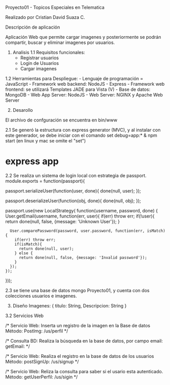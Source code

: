 Proyecto01 - Topicos Especiales en Telematica

Realizado por Cristian David Suaza C.

Descripción de aplicación

Aplicación Web que permite cargar imagenes y posteriormente se podrán compartir, buscar y eliminar imagenes por usuarios.

1. Analisis
1.1 Requisitos funcionales:
	- Registrar usuarios
	- Login de Usuarios
	- Cargar imagenes
	
1.2 Herramientas para Despliegue:
	- Lenguaje de programación = JavaScript
	- Framework web backend: NodeJS - Express
	- Framework web frontend: se utilizará Templates JADE para Vista (V)
	- Base de datos: MongoDB
	- Web App Server: NodeJS
	- Web Server: NGINX y Apache Web Server
	
2. Desarollo

El archivo de confguración se encuentra en bin/www

2.1 Se generó la estructura con express generator (MVC), y al instalar con este generador, se debe iniciar con el comando set debug=app:* & npm start (en linux y mac se omite el "set")
# express app

2.2 Se realiza un sistema de login local con estrategia de passport.
module.exports = function(passport){

  passport.serializeUser(function(user, done){
    done(null, user);
  });

  passport.deserializeUser(function(obj, done){
    done(null, obj);
  });

  passport.use(new LocalStrategy(
    function(username, password, done) {
     User.getEmail(username, function(err, user){
      if(err) throw err;
      if(!user){
        return done(null, false, {message: 'Unknown User'});
      }

      User.comparePassword(password, user.password, function(err, isMatch){
        if(err) throw err;
        if(isMatch){
          return done(null, user);
        } else {
          return done(null, false, {message: 'Invalid password'});
        }
      });
    });
  }));
  
 2.3 se tiene una base de datos mongo Proyecto01, y cuenta con dos colecciones usuarios e imagenes.
 

3. Diseño
Imagenes:
{ titulo: String, Descripcion: String }

3.2 Servicios Web

/* Servicio Web: Inserta un registro de la imagen en la Base de datos Método: PostImg: /us/perfil */

/* Consulta BD: Realiza la búsqueda en la base de datos, por campo email: getEmail: */

/* Servicio Web: Realiza el registro en la base de datos de los usuarios Método: postSignUp: /us/signup */

/* Servicio Web: Reliza la consulta para saber si el usario esta autenticado. Método: getUserPerfil: /us/sigin */


